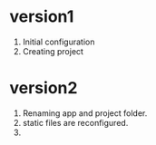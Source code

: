 # version1

1. Initial configuration
2. Creating project

# version2 

1. Renaming app and project folder.
2. static files are reconfigured.
3. 